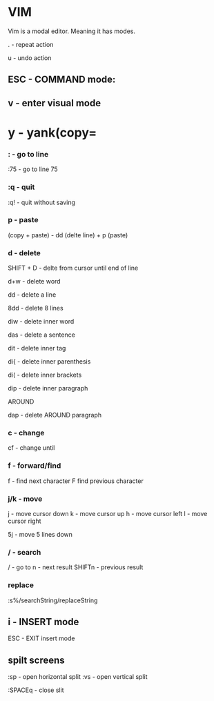 # VIM

Vim is a modal editor. Meaning it has modes.

. - repeat action

u - undo action

## ESC - COMMAND mode:

## v - enter visual mode

# y - yank(copy=

### :<LINENUMBER> - go to line
:75 - go to line 75
 
### :q - quit
:q! - quit without saving

### p - paste
(copy + paste) - dd (delte line) + p (paste)

### d - delete

SHIFT + D - delte from cursor until end of line

d+w - delete word

dd - delete a line

8dd - delete 8 lines

diw - delete inner word

das - delete a sentence

dit - delete inner tag

di{ - delete inner parenthesis

di( - delete inner brackets

dip - delete inner paragraph

AROUND

dap - delete AROUND paragraph

### c - change
cf<character> - change until <character>

### f - forward/find
f<character> - find next character
F<character> find previous character

### j/k - move
j - move cursor down
k - move cursor up
h - move cursor left
l - move cursor right

5j - move 5 lines down
 
### / - search
/<searchString> - go to <searchString>
 n - next result
 SHIFTn - previous result

### replace
 :s%/searchString/replaceString

## i - INSERT mode
ESC - EXIT insert mode


## spilt screens
:sp - open horizontal split
:vs - open vertical split

:SPACEq - close slit
